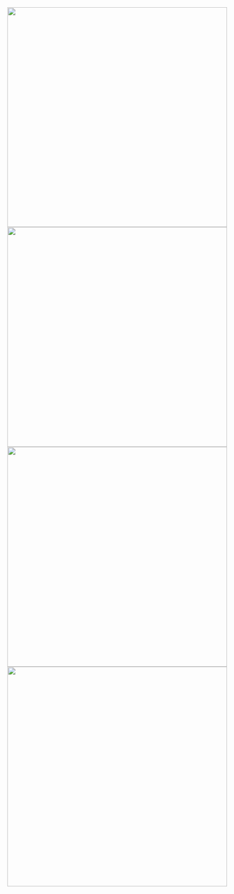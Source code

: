 <img src="https://github.com/Darshan6069/exam/assets/138776334/ad7fdf14-54df-44aa-885e-feb71621478c" height="500"/>

<img src="https://github.com/Darshan6069/exam/assets/138776334/7a92a287-9d5b-41c6-8b6f-5f18d8c8b649" height="500"/>
<img src="https://github.com/Darshan6069/exam/assets/138776334/9883ffae-2926-4589-b7c4-fd6fbf1fb604" height="500"/>
<img src="https://github.com/Darshan6069/exam/assets/138776334/59be58e0-ecfd-4f06-8abf-366f19c38284" height="500"/>

